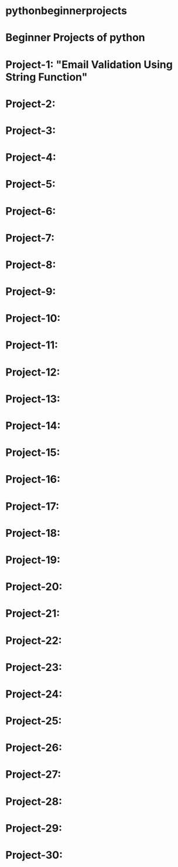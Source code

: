 # pythonbeginnerprojects
# Beginner Projects of python 
# Project-1: "Email Validation Using String Function"
#  Project-2:
#  Project-3:
#  Project-4:
#  Project-5:
#  Project-6:
#  Project-7:
#  Project-8:
#  Project-9:
#  Project-10:
#  Project-11:
#  Project-12:
#  Project-13:
#  Project-14:
#  Project-15:
#  Project-16:
#  Project-17:
#  Project-18:
#  Project-19:
#  Project-20:
#  Project-21:
#  Project-22:
#  Project-23:
#  Project-24:
#  Project-25:
#  Project-26:
#  Project-27:
#  Project-28:
#  Project-29:
#  Project-30:
